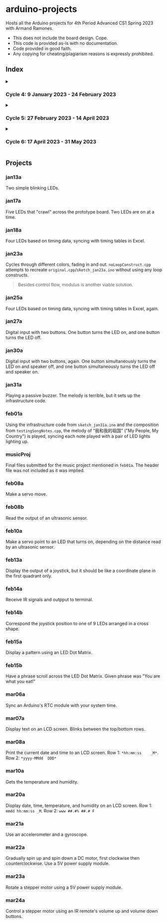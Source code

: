 # arduino-projects
Hosts all the Arduino projects for 4th Period Advanced CS1 Spring 2023 with Armand Ramones.
* This does not include the board design. Cope.
* This code is provided as-is with no documentation. 
* Code provided in good faith. 
* Any copying for cheating/plagiarism reasons is expressly prohibited.

## Index
<details><summary>

### Cycle 4: 9 January 2023 - 24 February 2023

</summary>

```
├───sketch_jan13a
│   └───sketch_jan13a.ino
├───sketch_jan17a
│   └───sketch_jan17a.ino
├───sketch_jan18a
│   └───sketch_jan13a.ino
├───sketch_jan23a
│   ├───noLoopConstruct.cpp
│   ├───original.cpp
│   └───sketch_jan23a.ino
├───sketch_jan25a
│   └───sketch_jan25a.ino
├───sketch_jan27a
│   └───sketch_jan27a.ino
├───sketch_jan30a
│   └───sketch_jan30a.ino
├───sketch_jan31a
│   ├───pitches.h
│   ├───sketch_jan31a.ino
│   └───testingSongNotes.cpp
├───sketch_feb01a
│   ├───pitches.h
│   └───sketch_feb01a.ino
├───musicProj
│   ├───Music_020723_pd4.ino
│   ├───MusicImg1_020723_pd4.ino
│   └───MusicImg2_020723_pd4.ino
├───sketch_feb08a
│   └───sketch_feb08a.ino
├───sketch_feb08b
│   ├───sketch_feb08a.ino
│   ├───SR04.cpp
│   └───SR04.h
├───sketch_feb10a
│   ├───sketch_feb10a.ino
│   ├───SR04.cpp
│   └───SR04.h
├───sketch_feb13a
│   └───sketch_feb13a.ino
├───sketch_feb14a
│   ├───IRremote.cpp
│   ├───IRremote.h
│   ├───IRremoteInt.h
│   └───sketch_feb14a.ino
├───sketch_feb14b
│   └───sketch_feb14b.ino
├───sketch_feb15a
│   ├───LEDControl.cpp
│   ├───LEDControl.h
│   └───sketch_feb15a.ino
└───sketch_feb15b
    ├───LEDControl.cpp
    ├───LEDControl.h
    └───sketch_feb15b.ino
```

</details>
<details><summary>

### Cycle 5: 27 February 2023 - 14 April 2023

</summary>

```
├───sketch_mar06a
│   ├───DS3231.cpp
│   ├───DS3231.h
│   └───sketch_mar06a.ino
├───sketch_mar07a
│   ├───LiquidCrystal.cpp
│   ├───LiquidCrystal.h
│   └───sketch_mar07a.ino
├───sketch_mar08a
│   ├───DS3231.cpp
│   ├───DS3231.h
│   ├───LiquidCrystal.cpp
│   ├───LiquidCrystal.h
│   └───sketch_mar08a.ino
├───sketch_mar10a
│   ├───dht_nonblocking.cpp
│   ├───dht_nonblocking.h
│   └───sketch_mar10a.ino
├───sketch_mar20a
│   ├───dht_nonblocking.cpp
│   ├───dht_nonblocking.h
│   ├───DS3231.cpp
│   ├───DS3231.h
│   ├───LiquidCrystal.cpp
│   ├───LiquidCrystal.h
│   └───sketch_mar20a.ino
├───sketch_mar21a
│   ├───MPU6050.cpp
│   ├───MPU6050.h
│   └───sketch_mar21a.ino
├───sketch_mar22a
│   └───sketch_mar22a.ino
├───sketch_mar23a
│   ├───sketch_mar23a.ino
│   ├───Stepper.cpp
│   └───Stepper.h
└───sketch_mar24a
    ├───IRremote.cpp
    ├───IRremote.h
    ├───IRremoteInt.h
    ├───sketch_mar24a.ino
    ├───Stepper.cpp
    └───Stepper.h
```

</details>
<details><summary>

### Cycle 6: 17 April 2023 - 31 May 2023

</summary>

```
null
```

</details>

## Projects
### jan13a
Two simple blinking LEDs.
### jan17a
Five LEDs that "crawl" across the prototype board. Two LEDs are on at a time.
### jan18a
Four LEDs based on timing data, syncing with timing tables in Excel.
### jan23a
Cycles through different colors, fading in and out.
`noLoopConstruct.cpp` attempts to recreate `original.cpp`/`sketch_jan23a.ino` without using any loop constructs.
> Besides control flow, modulus is another viable solution. 
### jan25a
Four LEDs based on timing data, syncing with timing tables in Excel, again.
### jan27a
Digital input with two buttons. One button turns the LED on, and one button turns the LED off.
### jan30a
Digital input with two buttons, again. One button simultaneously turns the LED on and speaker off, and one button simultaneously turns the LED off and speaker on.
### jan31a
Playing a passive buzzer. The melody is terrible, but it sets up the infrastructure code.
### feb01a
Using the infrastructure code from `sketch_jan31a.ino` and the composition from `testingSongNotes.cpp`, the melody of “我和我的祖国” ("My People, My Country") is played, syncing each note played with a pair of LED lights lighting up.
### musicProj
Final files submitted for the music project mentioned in `feb01a`. The header file was not included as it was implied.
### feb08a
Make a servo move.
### feb08b
Read the output of an ultrasonic sensor.
### feb10a
Make a servo point to an LED that turns on, depending on the distance read by an ultrasonic sensor.
### feb13a
Display the output of a joystick, but it should be like a coordinate plane in the first quadrant only.
### feb14a
Receive IR signals and outpput to terminal.
### feb14b
Correspond the joystick position to one of 9 LEDs arranged in a cross shape.
### feb15a
Display a pattern using an LED Dot Matrix.
### feb15b
Have a phrase scroll across the LED Dot Matrix. Given phrase was "You are what you eat!"
### mar06a
Sync an Arduino's RTC module with your system time.
### mar07a
Display text on an LCD screen. Blinks between the top/bottom rows.
### mar08a
Print the current date and time to an LCD screen. Row 1: `*hh:mm:ss    _M*`. Row 2: `*yyyy-MMdd  DDD*`
### mar10a
Gets the temperature and humidity.
### mar20a
Display date, time, temperature, and humidity on an LCD screen. Row 1: `mmdd hh:mm:ss _M`. Row 2: `www ##.#% ##.# F`
### mar21a
Use an accelerometer and a gyroscope.
### mar22a
Gradually spin up and spin down a DC motor, first clockwise then counterclockwise. Use a 5V power supply module.
### mar23a
Rotate a stepper motor using a 5V power supply module.
### mar24a
Control a stepper motor using an IR remote's volume up and volume down buttons.

